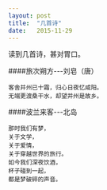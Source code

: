 ```yaml
---
layout: post
title:  "几首诗"
date:   2015-11-29
---
```

读到几首诗，甚对胃口。

####旅次朔方---刘皂（唐）
```
客舍并州已十霜，归心日夜忆咸阳。
无端更渡桑干水，却望并州是故乡。
```
####波兰来客---北岛
```
那时我们有梦，
关于文学，
关于爱情，
关于穿越世界的旅行。
如今我们深夜饮酒，
杯子碰到一起，
都是梦破碎的声音。
```
